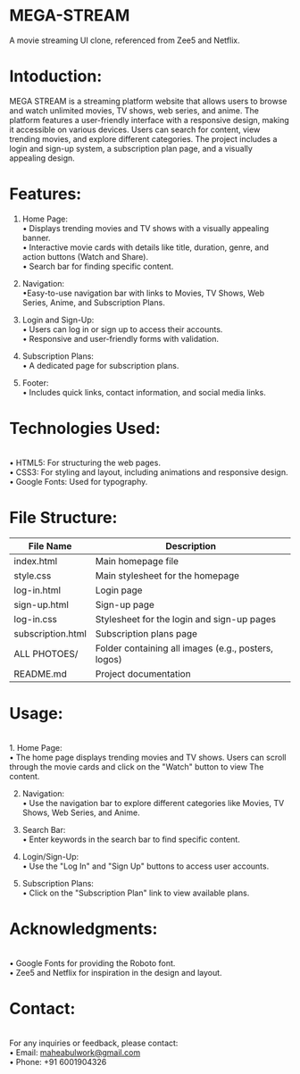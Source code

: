 # MEGA-STREAM
A movie streaming UI clone, referenced from Zee5 and Netflix.
<br>

# Intoduction:

MEGA STREAM is a streaming platform website that allows users to browse and watch unlimited movies, TV shows, web series, and anime. The platform features a user-friendly interface with a responsive design, making it accessible on various devices. Users can search for content, view trending movies, and explore different categories. The project includes a login and sign-up system, a subscription plan page, and a visually appealing design.

# Features:
1. Home Page:
<br>• Displays trending movies and TV shows with a visually appealing banner.
<br>• Interactive movie cards with details like title, duration, genre, and action buttons (Watch and Share).
<br>• Search bar for finding specific content.

3. Navigation:
<br>•Easy-to-use navigation bar with links to Movies, TV Shows, Web Series, Anime, and Subscription Plans.
4. Login and Sign-Up:
<br>• Users can log in or sign up to access their accounts.
<br>• Responsive and user-friendly forms with validation.

5. Subscription Plans:
<br>• A dedicated page for subscription plans.

6. Footer:
<br>• Includes quick links, contact information, and social media links.


# Technologies Used:
<br>• HTML5: For structuring the web pages.
<br>• CSS3: For styling and layout, including animations and responsive design.
<br>• Google Fonts: Used for typography.


# File Structure:
| File Name            | Description                                    |
|----------------------|----------------------------------------------|
| index.html          | Main homepage file                            |
| style.css           | Main stylesheet for the homepage             |
| log-in.html        | Login page                                    |
| sign-up.html       | Sign-up page                                  |
| log-in.css         | Stylesheet for the login and sign-up pages     |
| subscription.html  | Subscription plans page        |
| ALL PHOTOES/      | Folder containing all images (e.g., posters, logos) |
| README.md         | Project documentation            |


# Usage:
<br>
1. Home Page:
<br>• The home page displays trending movies and TV shows. Users can scroll through the movie cards and click on the "Watch" button to view The content.

2. Navigation:
<br>• Use the navigation bar to explore different categories like Movies, TV Shows, Web Series, and Anime.

3. Search Bar:
<br>• Enter keywords in the search bar to find specific content.

4. Login/Sign-Up:
<br>• Use the "Log In" and "Sign Up" buttons to access user accounts.

5. Subscription Plans:
<br>• Click on the "Subscription Plan" link to view available plans.


# Acknowledgments:
<br>• Google Fonts for providing the Roboto font.
<br>• Zee5 and Netflix for inspiration in the design and layout.

# Contact:
<br>For any inquiries or feedback, please contact:
<br>• Email: maheabulwork@gmail.com
<br>• Phone: +91 6001904326



